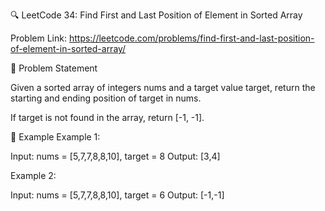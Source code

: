 🔍 LeetCode 34: Find First and Last Position of Element in Sorted Array

Problem Link: https://leetcode.com/problems/find-first-and-last-position-of-element-in-sorted-array/

🧠 Problem Statement

Given a sorted array of integers nums and a target value target, return the starting and ending position of target in nums.

If target is not found in the array, return [-1, -1].

🔸 Example
Example 1:

Input:
nums = [5,7,7,8,8,10], target = 8
Output:
[3,4]

Example 2:

Input:
nums = [5,7,7,8,8,10], target = 6
Output:
[-1,-1]